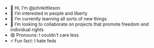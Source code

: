 - 👋 Hi, I’m @johnkittleson
- 👀 I’m interested in people and liberty
- 🌱 I’m currently learning all sorts of new things
- 💞️ I’m looking to collaborate on projects that promote freedom and individual rights
- 😄 Pronouns: I couldn't care less
- ⚡ Fun fact: I hate feds
<!---
johnkittleson/johnkittleson is a ✨ special ✨ repository because its `README.md` (this file) appears on your GitHub profile.
You can click the Preview link to take a look at your changes.
--->
